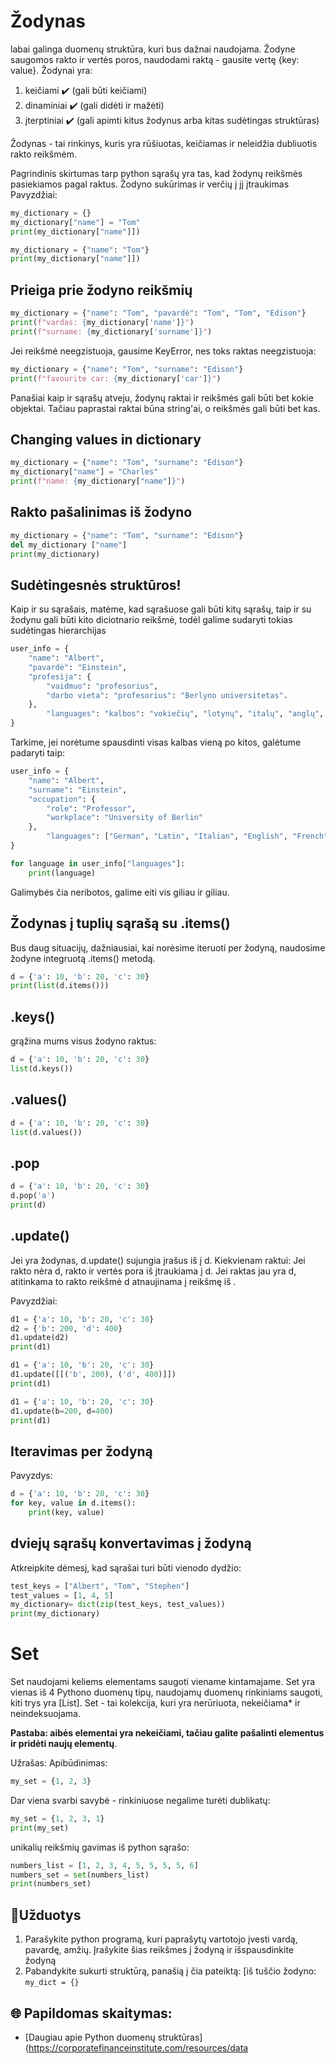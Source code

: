 # Žodynas

labai galinga duomenų struktūra, kuri bus dažnai naudojama. Žodyne saugomos rakto ir vertės poros, naudodami raktą - gausite vertę {key: value}.
Žodynai yra: 

1. keičiami ✔️ (gali būti keičiami)
1. dinaminiai ✔️ (gali didėti ir mažėti)
1. įterptiniai ✔️ (gali apimti kitus žodynus arba kitas sudėtingas struktūras)

Žodynas - tai rinkinys, kuris yra rūšiuotas, keičiamas ir neleidžia dubliuotis rakto reikšmėm.

Pagrindinis skirtumas tarp python sąrašų yra tas, kad žodynų reikšmės pasiekiamos pagal raktus.
Žodyno sukūrimas ir verčių į jį įtraukimas
Pavyzdžiai:

```python
my_dictionary = {}
my_dictionary["name"] = "Tom"
print(my_dictionary["name"]])
```

```python
my_dictionary = {"name": "Tom"}
print(my_dictionary["name"]])
```

## Prieiga prie žodyno reikšmių

```python
my_dictionary = {"name": "Tom", "pavardė": "Tom", "Tom", "Edison"}
print(f"vardas: {my_dictionary['name']}")
print(f"surname: {my_dictionary['surname']}")
```

Jei reikšmė neegzistuoja, gausime KeyError, nes toks raktas neegzistuoja:
```python
my_dictionary = {"name": "Tom", "surname": "Edison"}
print(f"favourite car: {my_dictionary['car']}")
```

Panašiai kaip ir sąrašų atveju, žodynų raktai ir reikšmės gali būti bet kokie objektai. Tačiau paprastai raktai būna string'ai, o reikšmės gali būti bet kas.

## Changing values in dictionary

```python
my_dictionary = {"name": "Tom", "surname": "Edison"}
my_dictionary["name"] = "Charles"
print(f"name: {my_dictionary["name"]}")
```

## Rakto pašalinimas iš žodyno

```python
my_dictionary = {"name": "Tom", "surname": "Edison"}
del my_dictionary ["name"]
print(my_dictionary)
```


## Sudėtingesnės struktūros!

Kaip ir su sąrašais, matėme, kad sąrašuose gali būti kitų sąrašų, taip ir su žodynu gali būti kito diciotnario reikšmė, todėl galime sudaryti tokias sudėtingas hierarchijas
```python
user_info = {
	"name": "Albert",
	"pavardė": "Einstein",
	"profesija": {
		"vaidmuo": "profesorius",
		"darbo vieta": "profesorius": "Berlyno universitetas".
	},
        "languages": "kalbos": "vokiečių", "lotynų", "italų", "anglų", "prancūzų"]: ["vokiečių", "lotynų", "italų", "anglų", "prancūzų"]
}
```

Tarkime, jei norėtume spausdinti visas kalbas vieną po kitos, galėtume padaryti taip:
```python
user_info = {
	"name": "Albert",
	"surname": "Einstein",
	"occupation": {
		"role": "Professor",
		"workplace": "University of Berlin"
	},
        "languages": ["German", "Latin", "Italian", "English", "French"]
}

for language in user_info["languages"]:
    print(language)
```
Galimybės čia neribotos, galime eiti vis giliau ir giliau.


## Žodynas į tuplių sąrašą su .items()

Bus daug situacijų, dažniausiai, kai norėsime iteruoti per žodyną, naudosime žodyne integruotą .items() metodą.

```python
d = {'a': 10, 'b': 20, 'c': 30}
print(list(d.items()))
```

## .keys()

grąžina mums visus žodyno raktus:

```python
d = {'a': 10, 'b': 20, 'c': 30}
list(d.keys())
```

## .values()
```python
d = {'a': 10, 'b': 20, 'c': 30}
list(d.values())
```

## .pop

```python
d = {'a': 10, 'b': 20, 'c': 30}
d.pop('a')
print(d)
```

## .update(<obj>)

Jei <obj> yra žodynas, d.update(<obj>) sujungia įrašus iš <obj> į d. Kiekvienam <obj> raktui:
Jei rakto nėra d, rakto ir vertės pora iš <obj> įtraukiama į d.
Jei raktas jau yra d, atitinkama to rakto reikšmė d atnaujinama į reikšmę iš <obj>.

Pavyzdžiai:

```python
d1 = {'a': 10, 'b': 20, 'c': 30}
d2 = {'b': 200, 'd': 400}
d1.update(d2)
print(d1)
```

```python
d1 = {'a': 10, 'b': 20, 'c': 30}
d1.update([[('b', 200), ('d', 400)]])
print(d1)
```

```python
d1 = {'a': 10, 'b': 20, 'c': 30}
d1.update(b=200, d=400)
print(d1)
```

## Iteravimas per žodyną

Pavyzdys:
```python
d = {'a': 10, 'b': 20, 'c': 30}
for key, value in d.items():
    print(key, value)
```

## dviejų sąrašų konvertavimas į žodyną

Atkreipkite dėmesį, kad sąrašai turi būti vienodo dydžio:
```python
test_keys = ["Albert", "Tom", "Stephen"]
test_values = [1, 4, 5]
my_dictionary= dict(zip(test_keys, test_values))
print(my_dictionary)
```

# Set

Set naudojami keliems elementams saugoti viename kintamajame.
Set yra vienas iš 4 Pythono duomenų tipų, naudojamų duomenų rinkiniams saugoti, kiti trys yra [List].
Set - tai kolekcija, kuri yra nerūriuota, nekeičiama* ir neindeksuojama.

**Pastaba: aibės elementai yra nekeičiami, tačiau galite pašalinti elementus ir pridėti naujų elementų**.

Užrašas:
Apibūdinimas: 
```python
my_set = {1, 2, 3}
```


Dar viena svarbi savybė - rinkiniuose negalime turėti dublikatų:

```python
my_set = {1, 2, 3, 1}
print(my_set)
```

unikalių reikšmių gavimas iš python sąrašo:
```python
numbers_list = [1, 2, 3, 4, 5, 5, 5, 5, 6]
numbers_set = set(numbers_list)
print(numbers_set)
```

## 🧠Užduotys

1. Parašykite python programą, kuri paprašytų vartotojo įvesti vardą, pavardę, amžių. Įrašykite šias reikšmes į žodyną ir išspausdinkite žodyną
1. Pabandykite sukurti struktūrą, panašią į čia pateiktą: [iš tuščio žodyno: `my_dict = {}`


## 🌐 Papildomas skaitymas:
* [Daugiau apie Python duomenų struktūras](https://corporatefinanceinstitute.com/resources/data